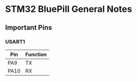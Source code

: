 # STM32 BluePill General Notes

## Important Pins
### USART1


Pin   | Function
----- | -----
PA9   | TX
PA10  | RX

